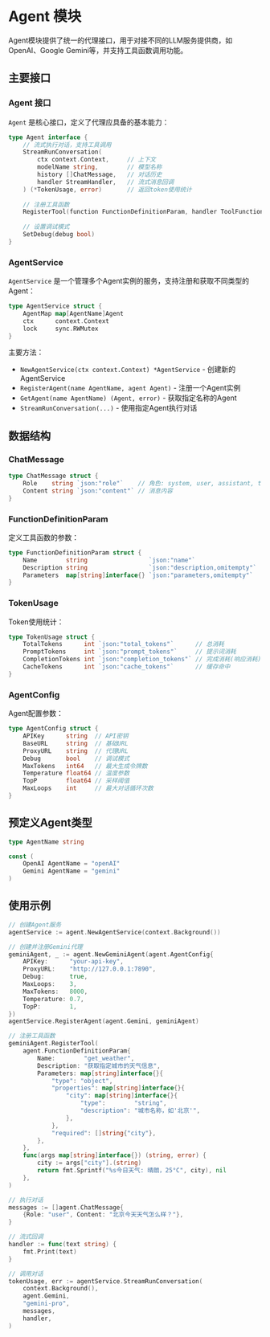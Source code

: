 # Agent 模块

Agent模块提供了统一的代理接口，用于对接不同的LLM服务提供商，如OpenAI、Google Gemini等，并支持工具函数调用功能。

## 主要接口

### Agent 接口

`Agent` 是核心接口，定义了代理应具备的基本能力：

```go
type Agent interface {
    // 流式执行对话，支持工具调用
    StreamRunConversation(
        ctx context.Context,     // 上下文
        modelName string,        // 模型名称
        history []ChatMessage,   // 对话历史
        handler StreamHandler,   // 流式消息回调
    ) (*TokenUsage, error)       // 返回token使用统计
    
    // 注册工具函数
    RegisterTool(function FunctionDefinitionParam, handler ToolFunction) error
    
    // 设置调试模式
    SetDebug(debug bool)
}
```

### AgentService

`AgentService` 是一个管理多个Agent实例的服务，支持注册和获取不同类型的Agent：

```go
type AgentService struct {
    AgentMap map[AgentName]Agent
    ctx      context.Context
    lock     sync.RWMutex
}
```

主要方法：
- `NewAgentService(ctx context.Context) *AgentService` - 创建新的AgentService
- `RegisterAgent(name AgentName, agent Agent)` - 注册一个Agent实例
- `GetAgent(name AgentName) (Agent, error)` - 获取指定名称的Agent
- `StreamRunConversation(...)` - 使用指定Agent执行对话

## 数据结构

### ChatMessage

```go
type ChatMessage struct {
    Role    string `json:"role"`    // 角色: system, user, assistant, tool
    Content string `json:"content"` // 消息内容
}
```

### FunctionDefinitionParam

定义工具函数的参数：

```go
type FunctionDefinitionParam struct {
    Name        string                 `json:"name"`
    Description string                 `json:"description,omitempty"`
    Parameters  map[string]interface{} `json:"parameters,omitempty"`
}
```

### TokenUsage

Token使用统计：

```go
type TokenUsage struct {
    TotalTokens      int `json:"total_tokens"`      // 总消耗
    PromptTokens     int `json:"prompt_tokens"`     // 提示词消耗
    CompletionTokens int `json:"completion_tokens"` // 完成消耗(响应消耗)
    CacheTokens      int `json:"cache_tokens"`      // 缓存命中
}
```

### AgentConfig

Agent配置参数：

```go
type AgentConfig struct {
    APIKey      string  // API密钥
    BaseURL     string  // 基础URL
    ProxyURL    string  // 代理URL
    Debug       bool    // 调试模式
    MaxTokens   int64   // 最大生成令牌数
    Temperature float64 // 温度参数
    TopP        float64 // 采样阈值
    MaxLoops    int     // 最大对话循环次数
}
```

## 预定义Agent类型

```go
type AgentName string

const (
    OpenAI AgentName = "openAI"
    Gemini AgentName = "gemini"
)
```

## 使用示例

```go
// 创建Agent服务
agentService := agent.NewAgentService(context.Background())

// 创建并注册Gemini代理
geminiAgent, _ := agent.NewGeminiAgent(agent.AgentConfig{
    APIKey:      "your-api-key",
    ProxyURL:    "http://127.0.0.1:7890",
    Debug:       true,
    MaxLoops:    3,
    MaxTokens:   8000,
    Temperature: 0.7,
    TopP:        1,
})
agentService.RegisterAgent(agent.Gemini, geminiAgent)

// 注册工具函数
geminiAgent.RegisterTool(
    agent.FunctionDefinitionParam{
        Name:        "get_weather",
        Description: "获取指定城市的天气信息",
        Parameters: map[string]interface{}{
            "type": "object",
            "properties": map[string]interface{}{
                "city": map[string]interface{}{
                    "type":        "string",
                    "description": "城市名称，如'北京'",
                },
            },
            "required": []string{"city"},
        },
    },
    func(args map[string]interface{}) (string, error) {
        city := args["city"].(string)
        return fmt.Sprintf("%s今日天气: 晴朗，25°C", city), nil
    },
)

// 执行对话
messages := []agent.ChatMessage{
    {Role: "user", Content: "北京今天天气怎么样？"},
}

// 流式回调
handler := func(text string) {
    fmt.Print(text)
}

// 调用对话
tokenUsage, err := agentService.StreamRunConversation(
    context.Background(),
    agent.Gemini,
    "gemini-pro",
    messages,
    handler,
)
``` 